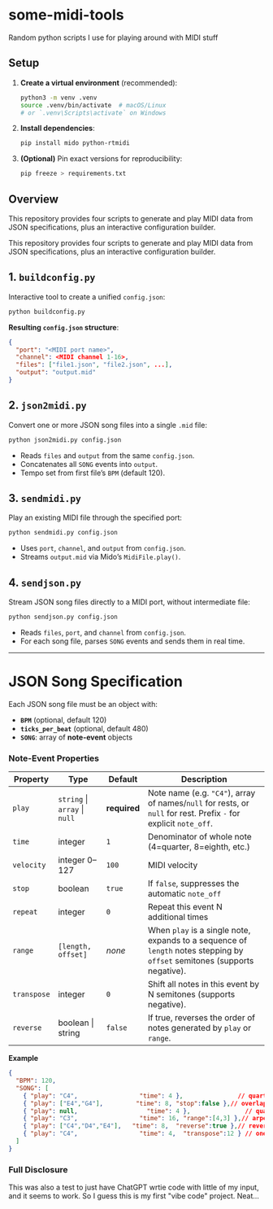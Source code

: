 # some-midi-tools

Random python scripts I use for playing around with MIDI stuff

## Setup

1. **Create a virtual environment** (recommended):

   ```bash
   python3 -m venv .venv
   source .venv/bin/activate  # macOS/Linux
   # or `.venv\Scripts\activate` on Windows
   ```
2. **Install dependencies**:

   ```bash
   pip install mido python-rtmidi
   ```
3. **(Optional)** Pin exact versions for reproducibility:

   ```bash
   pip freeze > requirements.txt
   ```

## Overview

This repository provides four scripts to generate and play MIDI data from JSON specifications, plus an interactive configuration builder.

This repository provides four scripts to generate and play MIDI data from JSON specifications, plus an interactive configuration builder.

## 1. `buildconfig.py`

Interactive tool to create a unified `config.json`:

```bash
python buildconfig.py
```

**Resulting `config.json` structure**:

```json
{
  "port": "<MIDI port name>",
  "channel": <MIDI channel 1-16>,
  "files": ["file1.json", "file2.json", ...],
  "output": "output.mid"
}
```

## 2. `json2midi.py`

Convert one or more JSON song files into a single `.mid` file:

```bash
python json2midi.py config.json
```

* Reads `files` and `output` from the same `config.json`.
* Concatenates all `SONG` events into `output`.
* Tempo set from first file’s `BPM` (default 120).

## 3. `sendmidi.py`

Play an existing MIDI file through the specified port:

```bash
python sendmidi.py config.json
```

* Uses `port`, `channel`, and `output` from `config.json`.
* Streams `output.mid` via Mido’s `MidiFile.play()`.

## 4. `sendjson.py`

Stream JSON song files directly to a MIDI port, without intermediate file:

```bash
python sendjson.py config.json
```

* Reads `files`, `port`, and `channel` from `config.json`.
* For each song file, parses `SONG` events and sends them in real time.

---

# JSON Song Specification

Each JSON song file must be an object with:

* **`BPM`** (optional, default 120)
* **`ticks_per_beat`** (optional, default 480)
* **`SONG`**: array of **note-event** objects

### Note-Event Properties

| Property    | Type                          | Default      | Description                                                                                                               |
| ----------- | ----------------------------- | ------------ | ------------------------------------------------------------------------------------------------------------------------- |
| `play`      | `string` \| `array` \| `null` | **required** | Note name (e.g. `"C4"`), array of names/`null` for rests, or `null` for rest. Prefix `-` for explicit `note_off`.         |
| `time`      | integer                       | `1`          | Denominator of whole note (4=quarter, 8=eighth, etc.)                                                                     |
| `velocity`  | integer 0–127                 | `100`        | MIDI velocity                                                                                                             |
| `stop`      | boolean                       | `true`       | If `false`, suppresses the automatic `note_off`                                                                           |
| `repeat`    | integer                       | `0`          | Repeat this event N additional times                                                                                      |
| `range`     | `[length, offset]`            | *none*       | When `play` is a single note, expands to a sequence of `length` notes stepping by `offset` semitones (supports negative). |
| `transpose` | integer                       | `0`          | Shift all notes in this event by N semitones (supports negative).                                                         |
| `reverse`   | boolean \| string             | `false`      | If true, reverses the order of notes generated by `play` or `range`.                                                      |

**Example**

```json
{
  "BPM": 120,
  "SONG": [
    { "play": "C4",                 "time": 4 },               // quarter-note C
    { "play": ["E4","G4"],         "time": 8, "stop":false },// overlapping eighth-note dyad
    { "play": null,                   "time": 4 },               // quarter rest
    { "play": "C3",                 "time": 16, "range":[4,3] },// arpeggio: C3,E3,G3,B3 (sixteenth)
    { "play": ["C4","D4","E4"],   "time": 8,  "reverse":true },// reversed sequence
    { "play": "C4",                 "time": 4,  "transpose":12 } // one octave up
  ]
}
```

### Full Disclosure

This was also a test to just have ChatGPT wrtie code with little of my input, and it seems to work. So I guess this is my first "vibe code" project. Neat...